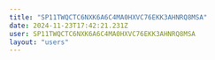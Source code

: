 ```yaml
---
title: "SP11TWQCTC6NXK6A6C4MA0HXVC76EKK3AHNRQ8MSA"
date: 2024-11-23T17:42:21.231Z
user: SP11TWQCTC6NXK6A6C4MA0HXVC76EKK3AHNRQ8MSA
layout: "users"
---
```

    